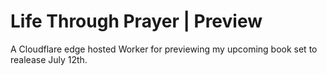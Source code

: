 # Life Through Prayer | Preview

A Cloudflare edge hosted Worker for previewing my upcoming book set to realease July 12th. 